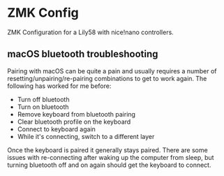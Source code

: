 # ZMK Config

ZMK Configuration for a Lily58 with nice!nano controllers.

## macOS bluetooth troubleshooting
Pairing with macOS can be quite a pain and usually requires a number of resetting/unpairing/re-pairing combinations to get to work again.
The following has worked for me before:
* Turn off bluetooth
* Turn on bluetooth
* Remove keyboard from bluetooth pairing
* Clear bluetooth profile on the keyboard
* Connect to keyboard again
* While it's connecting, switch to a different layer


Once the keyboard is paired it generally stays paired. There are some issues with re-connecting after waking up the computer from sleep, but turning bluetooth off and on again should get the keyboard to connect.